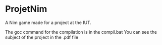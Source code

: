# ProjetNim
A Nim game made for a project at the IUT.

The gcc command for the compilation is in the compil.bat
You can see the subject of the project in the .pdf file
